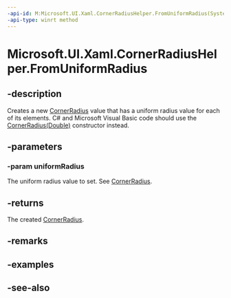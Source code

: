 ```yaml
---
-api-id: M:Microsoft.UI.Xaml.CornerRadiusHelper.FromUniformRadius(System.Double)
-api-type: winrt method
---
```


<!-- Method syntax
public Microsoft.UI.Xaml.CornerRadius FromUniformRadius(System.Double uniformRadius)
-->

# Microsoft.UI.Xaml.CornerRadiusHelper.FromUniformRadius

## -description

Creates a new [CornerRadius](cornerradius.md) value that has a uniform radius value for each of its elements. C# and Microsoft Visual Basic code should use the [CornerRadius(Double)](/dotnet/api/windows.ui.xaml.cornerradius.-ctor?view=dotnet-uwp-10.0&preserve-view=true#Windows_UI_Xaml_CornerRadius__ctor_System_Double_) constructor instead.

## -parameters

### -param uniformRadius

The uniform radius value to set. See [CornerRadius](cornerradius.md).

## -returns

The created [CornerRadius](cornerradius.md).

## -remarks

## -examples

## -see-also
